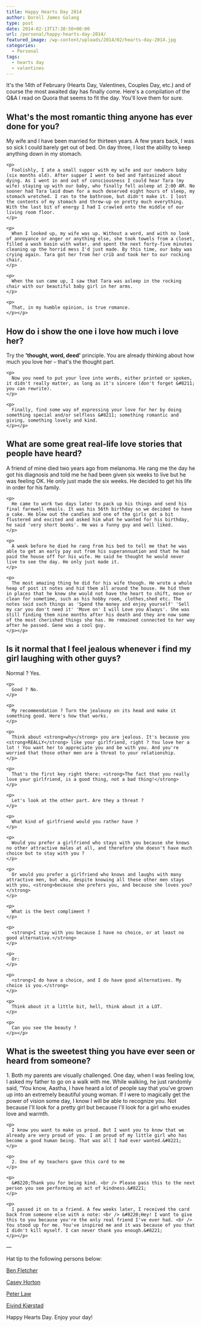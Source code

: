 ```yaml
---
title: Happy Hearts Day 2014
author: Dorell James Galang
type: post
date: 2014-02-13T17:38:50+00:00
url: /personal/happy-hearts-day-2014/
featured_image: /wp-content/uploads/2014/02/hearts-day-2014.jpg
categories:
  - Personal
tags:
  - hearts day
  - valentines
---
```


It's the 14th of February (Hearts Day, Valentines, Couples Day, etc.) and of course the most awaited day has finally come. Here's a compilation of the Q&A I read on Quora that seems to fit the day. You'll love them for sure. <span class="wp-font-emots-emo-happy"></span>

<aside class="thb-shortcode thb-accordion ">

<div class="thb-shortcode thb-toggle open">
  <h1 class="thb-toggle-trigger">
    What's the most romantic thing anyone has ever done for you?
  </h1>
  
  <div class="thb-toggle-content">
    <p>
      My wife and I have been married for thirteen years. A few years back, I was so sick I could barely get out of bed. On day three, I lost the ability to keep anything down in my stomach.
    </p>
    
    <p>
      Foolishly, I ate a small supper with my wife and our newborn baby (six months old). After supper I went to bed and fantasized about dying. As I went in and out of consciousness I could hear Tara (my wife) staying up with our baby, who finally fell asleep at 2:00 AM. No sooner had Tara laid down for a much deserved eight hours of sleep, my stomach wretched. I ran to the bathroom, but didn't make it. I lost the contents of my stomach and threw-up on pretty much everything. With the last bit of energy I had I crawled onto the middle of our living room floor.
    </p>
    
    <p>
      When I looked up, my wife was up. Without a word, and with no look of annoyance or anger or anything else, she took towels from a closet, filled a wash basin with water, and spent the next forty-five minutes cleaning up the horrid mess I'd just made. By this time, our baby was crying again. Tara got her from her crib and took her to our rocking chair.
    </p>
    
    <p>
      When the sun came up, I saw that Tara was asleep in the rocking chair with our beautiful baby girl in her arms.
    </p>
    
    <p>
      That, in my humble opinion, is true romance.
    </p></p>
  </div>
</div>

<div class="thb-shortcode thb-toggle ">
  <h1 class="thb-toggle-trigger">
    How do i show the one i love how much i love her?
  </h1>
  
  <div class="thb-toggle-content">
    <p>
      Try the <strong>'thought, word, deed'</strong> principle. You are already thinking about how much you love her &#8211; that's the thought part.
    </p>
    
    <p>
      Now you need to put your love into words, either printed or spoken, it didn't really matter, as long as it's sincere (don't forget &#8211; you can rewrite).
    </p>
    
    <p>
      Finally, find some way of expressing your love for her by doing something special and/or selfless &#8211; something romantic and giving, something lovely and kind.
    </p></p>
  </div>
</div>

<div class="thb-shortcode thb-toggle ">
  <h1 class="thb-toggle-trigger">
    What are some great real-life love stories that people have heard?
  </h1>
  
  <div class="thb-toggle-content">
    <p>
      A friend of mine died two years ago from melanoma. He rang me the day he got his diagnosis and told me he had been given six weeks to live but he was feeling OK. He only just made the six weeks. He decided to get his life in order for his family.
    </p>
    
    <p>
      He came to work two days later to pack up his things and send his final farewell emails. It was his 56th birthday so we decided to have a cake. He blew out the candles and one of the girls got a bit flustered and excited and asked him what he wanted for his birthday, he said 'very short books'. He was a funny guy and well liked.
    </p>
    
    <p>
      A week before he died he rang from his bed to tell me that he was able to get an early pay out from his superannuation and that he had paid the house off for his wife. He said he thought he would never live to see the day. He only just made it.
    </p>
    
    <p>
      The most amazing thing he did for his wife though. He wrote a whole heap of post it notes and hid them all around the house. He hid them in places that he knew she would not have the heart to shift, move or clean for sometime, such as his hobby room, clothes,shed etc. The notes said such things as 'Spend the money and enjoy yourself' 'Sell my car you don't need it' 'Move on' I will Love you Always'. She was still finding them nine months after his death and they are now some of the most cherished things she has. He remained connected to her way after he passed. Gene was a cool guy.
    </p></p>
  </div>
</div>

<div class="thb-shortcode thb-toggle ">
  <h1 class="thb-toggle-trigger">
    Is it normal that I feel jealous whenever i find my girl laughing with other guys?
  </h1>
  
  <div class="thb-toggle-content">
    <p>
      Normal ? Yes.
    </p>
    
    <p>
      Good ? No.
    </p>
    
    <p>
      My recommendation ? Turn the jealousy on its head and make it something good. Here's how that works.
    </p>
    
    <p>
      Think about <strong>why</strong> you are jealous. It's because you <strong>REALLY</strong> like your girlfriend, right ? You love her a lot ! You want her to appreciate you and be with you. And you're worried that those other men are a threat to your relationship.
    </p>
    
    <p>
      That's the first key right there: <strong>The fact that you really love your girlfriend, is a good thing, not a bad thing!</strong>
    </p>
    
    <p>
      Let's look at the other part. Are they a threat ?
    </p>
    
    <p>
      What kind of girlfriend would you rather have ?
    </p>
    
    <p>
      Would you prefer a girlfriend who stays with you because she knows no other attractive males at all, and therefore she doesn't have much choice but to stay with you ?
    </p>
    
    <p>
      Or would you prefer a girlfriend who knows and laughs with many attractive men, but who, despite knowing all these other men stays with you, <strong>because she prefers you, and because she loves you?</strong>
    </p>
    
    <p>
      What is the best compliment ?
    </p>
    
    <p>
      <strong>I stay with you because I have no choice, or at least no good alternative.</strong>
    </p>
    
    <p>
      Or:
    </p>
    
    <p>
      <strong>I do have a choice, and I do have good alternatives. My choice is you.</strong>
    </p>
    
    <p>
      Think about it a little bit, hell, think about it a LOT.
    </p>
    
    <p>
      Can you see the beauty ?
    </p></p>
  </div>
</div>

<div class="thb-shortcode thb-toggle ">
  <h1 class="thb-toggle-trigger">
    What is the sweetest thing you have ever seen or heard from someone?
  </h1>
  
  <div class="thb-toggle-content">
    <p>
      1. Both my parents are visually challenged. One day, when I was feeling low, I asked my father to go on a walk with me. While walking, he just randomly said, &#8220;You know, Aastha, I have heard a lot of people say that you've grown up into an extremely beautiful young woman. If I were to magically get the power of vision some day, I know I will be able to recognize you. Not because I'll look for a pretty girl but because I'll look for a girl who exudes love and warmth.
    </p>
    
    <p>
      I know you want to make us proud. But I want you to know that we already are very proud of you. I am proud of my little girl who has become a good human being. That was all I had ever wanted.&#8221;
    </p>
    
    <p>
      2. One of my teachers gave this card to me
    </p>
    
    <p>
      &#8220;Thank you for being kind. <br /> Please pass this to the next person you see performing an act of kindness.&#8221;
    </p>
    
    <p>
      I passed it on to a friend. A few weeks later, I received the card back from someone else with a note: <br /> &#8220;Hey! I want to give this to you because you're the only real friend I've ever had. <br /> You stood up for me. You've inspired me and it was because of you that I didn't kill myself. I can never thank you enough.&#8221;
    </p></p>
  </div>
</div></aside>

&#8212;

Hat tip to the following persons below:

<a href="http://www.quora.com/Love/How-do-i-show-the-one-i-love-how-much-i-love-her" rel="nofollow">Ben Fletcher</a>

<a href="http://www.quora.com/Dating-and-Relationships-1/Whats-the-most-romantic-thing-anyone-has-ever-done-for-you" target="_blank" rel="nofollow">Casey Horton</a>

<a href="http://www.quora.com/Love/What-are-some-great-real-life-love-stories-that-people-have-heard" target="_blank" rel="nofollow">Peter Law</a>

<a href="http://www.quora.com/Dating-and-Relationships-1/Is-it-normal-that-I-feel-jealous-whenever-i-find-my-girl-laughing-with-other-guys" target="_blank" rel="nofollow">Eivind Kjørstad</a>

<a href="" target="_blank" rel="nofollow"></a>

Happy Hearts Day. Enjoy your day! <span class="wp-font-emots-emo-happy"></span>
